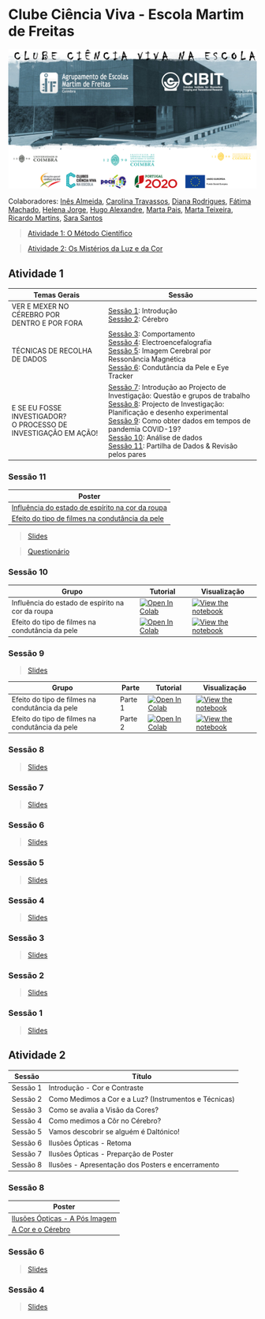 # Clube Ciência Viva - Escola Martim de Freitas

![capa](https://github.com/CIBIT-ICNAS/clube-ciencia-viva/blob/main/capa.png)

Colaboradores: [Inês Almeida](https://orcid.org/0000-0003-0230-3075), [Carolina Travassos](https://orcid.org/0000-0002-8555-9844), [Diana Rodrigues](https://orcid.org/0000-0002-6755-2841), [Fátima Machado](https://orcid.org/0000-0001-8878-1750), [Helena Jorge](https://orcid.org/0000-0003-1745-6891), [Hugo Alexandre](https://orcid.org/0000-0001-9504-6543), [Marta Pais](https://orcid.org/0000-0001-8593-0810), [Marta Teixeira](https://orcid.org/0000-0003-3647-6767), [Ricardo Martins](http://orcid.org/0000-0001-7184-185X), [Sara Santos](https://orcid.org/0000-0002-7594-4765)

> [Atividade 1: O Método Científico](#atividade-1)

> [Atividade 2: Os Mistérios da Luz e da Cor](#atividade-2)
## Atividade 1

| Temas Gerais| Sessão | 
| - | - | 
| VER E MEXER NO CÉREBRO POR <br> DENTRO E POR FORA | [Sessão 1](#sessão-1): Introdução <br> [Sessão 2](#sessão-2): Cérebro |
| TÉCNICAS DE RECOLHA DE DADOS | [Sessão 3](#sessão-3): Comportamento <br> [Sessão 4](#sessão-4): Electroencefalografia <br> [Sessão 5](#sessão-5): Imagem Cerebral por Ressonância Magnética <br> [Sessão 6](#sessão-6): Condutância da Pele e Eye Tracker|
|E SE EU FOSSE INVESTIGADOR? <br>O PROCESSO DE INVESTIGAÇÃO EM AÇÃO!| [Sessão 7](#sessão-7): Introdução ao Projecto de Investigação: Questão e grupos de trabalho <br>  [Sessão 8](#sessão-8): Projecto de Investigação: Planificação e desenho experimental <br> [Sessão 9](#sessão-9): Como obter dados em tempos de pandemia COVID-19? <br> [Sessão 10](#sessão-10): Análise de dados <br> [Sessão 11](#sessão-11): Partilha de Dados & Revisão pelos pares|

### Sessão 11
| Poster |
| --- | 
| [Influência do estado de espírito na cor da roupa](activity1/poster/Grupo1-POSTER-sessions9-to-11-EMartimFreitas_POCH.pdf) |
| [Efeito do tipo de filmes na condutância da pele](activity1/poster/Grupo3-POSTER-sessions9-to-11-EMartimFreitas_POCH.pdf) |

> [Slides](activity1/slides/Lesson11Activity1.pdf)

> [Questionário](activity1/form/Actividade%201_questionário_geral.pdf)

### Sessão 10

| Grupo | Tutorial | Visualização |
| - | --- | ---- |
| Influência do estado de espírito na cor da roupa | [![Open In Colab](https://colab.research.google.com/assets/colab-badge.svg)](https://colab.research.google.com/github/CIBIT-ICNAS/clube-ciencia-viva/blob/main/activity1/tutorials/SAG-sessao10-group1.ipynb) | [![View the notebook](https://img.shields.io/badge/render-nbviewer-orange.svg)](https://nbviewer.jupyter.org/github/CIBIT-ICNAS/clube-ciencia-viva/blob/main/activity1/tutorials/SAG-sessao10-group1.ipynb?flush_cache=true) |
| Efeito do tipo de filmes na condutância da pele | [![Open In Colab](https://colab.research.google.com/assets/colab-badge.svg)](https://colab.research.google.com/github/CIBIT-ICNAS/clube-ciencia-viva/blob/main/activity1/tutorials/SAG-sessao10-group3.ipynb) | [![View the notebook](https://img.shields.io/badge/render-nbviewer-orange.svg)](https://nbviewer.jupyter.org/github/CIBIT-ICNAS/clube-ciencia-viva/blob/main/activity1/tutorials/SAG-sessao10-group3.ipynb?flush_cache=true) |


### Sessão 9

> [Slides](activity1/slides/Lesson9Activity1.pdf)


| Grupo | Parte | Tutorial | Visualização |
| - | - | --- | ---- |
| Efeito do tipo de filmes na condutância da pele | Parte 1 | [![Open In Colab](https://colab.research.google.com/assets/colab-badge.svg)](https://colab.research.google.com/github/CIBIT-ICNAS/clube-ciencia-viva/blob/main/activity1/tutorials/SAG-sessao9-part1-group3.ipynb) | [![View the notebook](https://img.shields.io/badge/render-nbviewer-orange.svg)](https://nbviewer.jupyter.org/github/CIBIT-ICNAS/clube-ciencia-viva/blob/main/activity1/tutorials/SAG-sessao9-part1-group3.ipynb?flush_cache=true) |
| Efeito do tipo de filmes na condutância da pele | Parte 2 | [![Open In Colab](https://colab.research.google.com/assets/colab-badge.svg)](https://colab.research.google.com/github/CIBIT-ICNAS/clube-ciencia-viva/blob/main/activity1/tutorials/SAG-sessao9-part2-group3.ipynb) | [![View the notebook](https://img.shields.io/badge/render-nbviewer-orange.svg)](https://nbviewer.jupyter.org/github/CIBIT-ICNAS/clube-ciencia-viva/blob/main/activity1/tutorials/SAG-sessao9-part2-group3.ipynb?flush_cache=true) |

### Sessão 8
> [Slides](activity1/slides/Lesson8Activity1.pdf)

### Sessão 7
> [Slides](activity1/slides/Lesson7Activity1.pdf)

### Sessão 6
> [Slides](activity1/slides/Lesson6Activity1.pdf)

### Sessão 5
> [Slides](activity1/slides/Lesson5Activity1.pdf)

### Sessão 4
> [Slides](activity1/slides/Lesson4Activity1.pdf)

### Sessão 3
> [Slides](activity1/slides/Lesson3Activity1.pdf)

### Sessão 2
> [Slides](activity1/slides/Lesson2Activity1.pdf)

### Sessão 1
> [Slides](activity1/slides/Lesson1Activity1.pdf)

## Atividade 2
| Sessão | Título |
| - | --- |
| Sessão 1 | Introdução - Cor e Contraste |
| Sessão 2 |Como Medimos a Cor e a Luz? (Instrumentos e Técnicas) |
| Sessão 3 |Como se avalia a Visão da Cores? |
| Sessão 4 | Como medimos a Côr no Cérebro? |
| Sessão 5 | Vamos descobrir se alguém é Daltónico! |
| Sessão 6 | Ilusões Ópticas - Retoma |
| Sessão 7 | Ilusões Ópticas - Preparção de Poster |
| Sessão 8 | Ilusões  - Apresentação dos Posters e encerramento|

### Sessão 8

| Poster |
| --- | 
| [Ilusões Ópticas - A Pós Imagem](activity2/poster/Grupo1-POSTER-sessions9-to-11-EMartimFreitas_POCH.pdf) |
| [A Cor e o Cérebro](activity2/poster/Grupo2-POSTER-sessions9-to-11-EMartimFreitas_POCH.pdf) |


### Sessão 6
> [Slides](activity2/slides/Lesson6Activity2.pdf)

### Sessão 4
> [Slides](activity2/slides/Lesson4Activity2.pdf)
